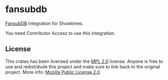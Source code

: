 # fansubdb

[FansubDB](https://db.silveryasha.id) integration for Showtimes.

You need Contributor Access to use this integration.

## License

This crates has been licensed under the [MPL 2.0](https://github.com/naoTimesdev/showtimes-rs/blob/master/LICENSE-MPL) license. Anyone is free to use and redistribute this project and make sure to link back to the original project. More info: [Mozilla Public License 2.0](https://www.tldrlegal.com/license/mozilla-public-license-2-0-mpl-2)
